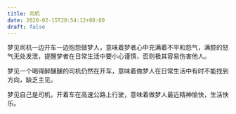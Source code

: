 ```yaml
---
title: 司机
date: 2020-02-15T20:54:12+08:00
draft: false
---
```


梦见司机一边开车一边抱怨做梦人，意味着梦者心中充满着不平和怨气，满腔的怒气无处发泄，提醒梦者在日常生活中要小心谨慎，否则极其容易伤害他人。



梦见一个喝得醉醺醺的司机仍然在开车，意味着做梦人在日常生活中有时不能找到方向，缺乏主见。



梦见自己是司机，开着车在高速公路上行驶，意味着做梦人最近精神愉快，生活快乐。

